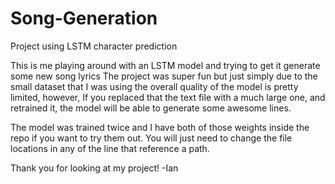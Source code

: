 # Song-Generation
Project using LSTM character prediction

This is me playing around with an LSTM model and trying to get it generate some new song lyrics
The project was super fun but just simply due to the small dataset that I was using 
the overall quality of the model is pretty limited, however, If you replaced that the text file with a much large
one, and retrained it, the model will be able to generate some awesome lines.

The model was trained twice and I have both of those weights inside the repo if you want to try them out.
You will just need to change the file locations in any of the line that reference a path.

Thank you for looking at my project!
-Ian 
